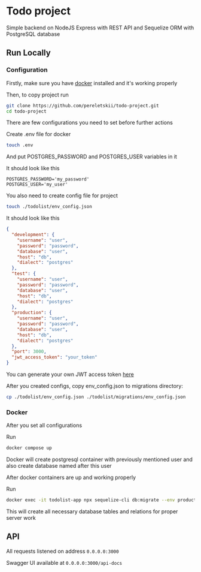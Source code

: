 
# Todo project

Simple backend on NodeJS Express with REST API and Sequelize ORM with PostgreSQL database

## Run Locally

### Configuration

Firstly, make sure you have [docker](https://docs.docker.com/engine/install/) installed and it's working properly

Then, to copy project run

```bash
git clone https://github.com/pereletskii/todo-project.git
cd todo-project
```

There are few configurations you need to set before further actions

Create .env file for docker

```bash
touch .env
```

And put POSTGRES_PASSWORD and POSTGRES_USER variables in it

It should look like this

```env
POSTGRES_PASSWORD='my_password'
POSTGRES_USER='my_user'
```

You also need to create config file for project

```bash
touch ./todolist/env_config.json
```

It should look like this

```json
{
  "development": {
    "username": "user",
    "password": "password",
    "database": "user",
    "host": "db",
    "dialect": "postgres"
  },
  "test": {
    "username": "user",
    "password": "password",
    "database": "user",
    "host": "db",
    "dialect": "postgres"
  },
  "production": {
    "username": "user",
    "password": "password",
    "database": "user",
    "host": "db",
    "dialect": "postgres"
  },
  "port": 3000,
  "jwt_access_token": "your_token"
}
```

You can generate your own JWT access token [here](https://jwtsecret.com/)

After you created configs, copy env_config.json to migrations directory:

```bash
cp ./todolist/env_config.json ./todolist/migrations/env_config.json
```

### Docker

After you set all configurations

Run

```bash
docker compose up
```

Docker will create postgresql container with previously mentioned user and also create database named after this user

After docker containers are up and working properly

Run

```bash
docker exec -it todolist-app npx sequelize-cli db:migrate --env production --config env_config.json
```

This will create all necessary database tables and relations for proper server work

## API

All requests listened on address `0.0.0.0:3000`

Swagger UI available at `0.0.0.0:3000/api-docs`
